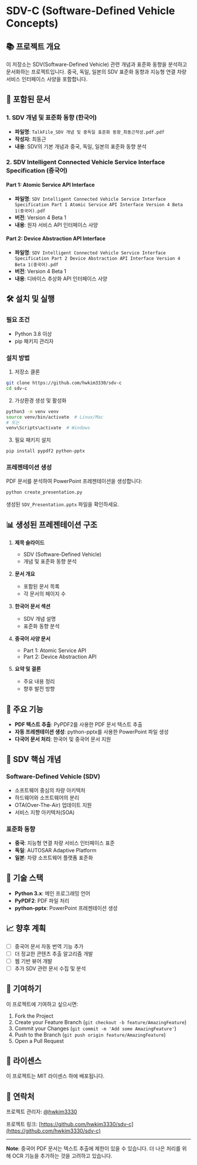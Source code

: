 # SDV-C (Software-Defined Vehicle Concepts)

## 📚 프로젝트 개요

이 저장소는 SDV(Software-Defined Vehicle) 관련 개념과 표준화 동향을 분석하고 문서화하는 프로젝트입니다. 중국, 독일, 일본의 SDV 표준화 동향과 지능형 연결 차량 서비스 인터페이스 사양을 포함합니다.

## 📁 포함된 문서

### 1. SDV 개념 및 표준화 동향 (한국어)
- **파일명**: `TalkFile_SDV 개념 및 중독일 표준화 동향_최동근작성.pdf.pdf`
- **작성자**: 최동근
- **내용**: SDV의 기본 개념과 중국, 독일, 일본의 표준화 동향 분석

### 2. SDV Intelligent Connected Vehicle Service Interface Specification (중국어)

#### Part 1: Atomic Service API Interface
- **파일명**: `SDV Intelligent Connected Vehicle Service Interface Specification Part 1 Atomic Service API Interface Version 4 Beta 1(중국어).pdf`
- **버전**: Version 4 Beta 1
- **내용**: 원자 서비스 API 인터페이스 사양

#### Part 2: Device Abstraction API Interface  
- **파일명**: `SDV Intelligent Connected Vehicle Service Interface Specification Part 2 Device Abstraction API Interface Version 4 Beta 1(중국어).pdf`
- **버전**: Version 4 Beta 1
- **내용**: 디바이스 추상화 API 인터페이스 사양

## 🛠️ 설치 및 실행

### 필요 조건
- Python 3.8 이상
- pip 패키지 관리자

### 설치 방법

1. 저장소 클론
```bash
git clone https://github.com/hwkim3330/sdv-c
cd sdv-c
```

2. 가상환경 생성 및 활성화
```bash
python3 -m venv venv
source venv/bin/activate  # Linux/Mac
# 또는
venv\Scripts\activate  # Windows
```

3. 필요 패키지 설치
```bash
pip install pypdf2 python-pptx
```

### 프레젠테이션 생성

PDF 문서를 분석하여 PowerPoint 프레젠테이션을 생성합니다:

```bash
python create_presentation.py
```

생성된 `SDV_Presentation.pptx` 파일을 확인하세요.

## 📊 생성된 프레젠테이션 구조

1. **제목 슬라이드**
   - SDV (Software-Defined Vehicle)
   - 개념 및 표준화 동향 분석

2. **문서 개요**
   - 포함된 문서 목록
   - 각 문서의 페이지 수

3. **한국어 문서 섹션**
   - SDV 개념 설명
   - 표준화 동향 분석

4. **중국어 사양 문서**
   - Part 1: Atomic Service API
   - Part 2: Device Abstraction API

5. **요약 및 결론**
   - 주요 내용 정리
   - 향후 발전 방향

## 🚀 주요 기능

- **PDF 텍스트 추출**: PyPDF2를 사용한 PDF 문서 텍스트 추출
- **자동 프레젠테이션 생성**: python-pptx를 사용한 PowerPoint 파일 생성
- **다국어 문서 처리**: 한국어 및 중국어 문서 지원

## 📝 SDV 핵심 개념

### Software-Defined Vehicle (SDV)
- 소프트웨어 중심의 차량 아키텍처
- 하드웨어와 소프트웨어의 분리
- OTA(Over-The-Air) 업데이트 지원
- 서비스 지향 아키텍처(SOA)

### 표준화 동향
- **중국**: 지능형 연결 차량 서비스 인터페이스 표준
- **독일**: AUTOSAR Adaptive Platform
- **일본**: 차량 소프트웨어 플랫폼 표준화

## 🔧 기술 스택

- **Python 3.x**: 메인 프로그래밍 언어
- **PyPDF2**: PDF 파일 처리
- **python-pptx**: PowerPoint 프레젠테이션 생성

## 📈 향후 계획

- [ ] 중국어 문서 자동 번역 기능 추가
- [ ] 더 정교한 콘텐츠 추출 알고리즘 개발
- [ ] 웹 기반 뷰어 개발
- [ ] 추가 SDV 관련 문서 수집 및 분석

## 🤝 기여하기

이 프로젝트에 기여하고 싶으시면:

1. Fork the Project
2. Create your Feature Branch (`git checkout -b feature/AmazingFeature`)
3. Commit your Changes (`git commit -m 'Add some AmazingFeature'`)
4. Push to the Branch (`git push origin feature/AmazingFeature`)
5. Open a Pull Request

## 📄 라이센스

이 프로젝트는 MIT 라이센스 하에 배포됩니다.

## 👥 연락처

프로젝트 관리자: [@hwkim3330](https://github.com/hwkim3330)

프로젝트 링크: [https://github.com/hwkim3330/sdv-c](https://github.com/hwkim3330/sdv-c)

---

**Note**: 중국어 PDF 문서는 텍스트 추출에 제한이 있을 수 있습니다. 더 나은 처리를 위해 OCR 기능을 추가하는 것을 고려하고 있습니다.